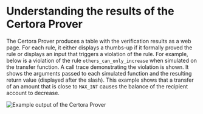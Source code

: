 # Understanding the results of the Certora Prover

The Certora Prover produces a table with the verification results as a web page. For each rule, it either displays a thumbs-up if it formally proved the rule or displays an input that triggers a violation of the rule. For example, below is a violation of the rule `others_can_only_increase` when simulated on the transfer function. A call trace demonstrating the violation is shown. It shows the arguments passed to each simulated function and the resulting return value \(displayed after the slash\). This example shows that a transfer of an amount that is close to `MAX_INT` causes the balance of the recipient account to decrease.



![Example output of the Certora Prover](https://lh6.googleusercontent.com/HnyfTHV5HDKVGfO50dAZX6zdHDsC3U21ykNEcfwTcgmkcDv5zi2WkEQuF2pwp2VURxNWulWAnZ2qrerzUOhrYXSdHCuKvWEtfOULD5p892UzCReJKTjR1flcoP_j0N4BNOLnpe9-)


